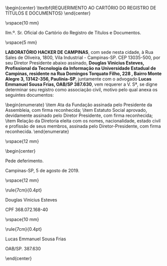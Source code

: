 \begin{center}
\textbf{REQUERIMENTO AO CARTÓRIO DO REGISTRO DE TÍTULOS E DOCUMENTOS}
\end{center}

\vspace{10 mm}

Ilm.º. Sr. Oficial do Cartório do Registro de Títulos e Documentos.

\vspace{5 mm}

**LABORATÓRIO HACKER DE CAMPINAS**, com sede nesta cidade, à Rua Sales de Oliveira, 1800, Vila Industrial - Campinas-SP. CEP 13035-500, por seu Diretor Presidente abaixo assinado, **Douglas Vinicius Esteves, Profissional da Tecnologia da Informação na Universidade Estadual de Campinas, residente na Rua Domingos Torquato Filho, 228 , Bairro Monte Alegre 3, 13142-356, Paulínia-SP**, juntamente com o advogado **Lucas Emmanuel Sousa Frias, OAB/SP 387.630**, vem requerer a V. Sª, se digne determinar seu registro como associação civil, motivo pelo qual anexa os seguintes documentos:

\begin{enumerate}
  \item Ata da Fundação assinada pelo Presidente da Assembleia, com firma reconhecida;
  \item Estatuto Social aprovado, devidamente assinado pelo Diretor Presidente, com firma reconhecida;
  \item Relação da Diretoria eleita com os nomes, nacionalidade, estado civil e profissão de seus membros, assinada pelo Diretor-Presidente, com firma reconhecida.
\end{enumerate}

\vspace{12 mm}

\begin{center}

Pede deferimento.

Campinas-SP, 5 de agosto de 2019.

\vspace{12 mm}

\rule{7cm}{0.4pt}

Douglas Vinicius Esteves

CPF 368.072.168-40

\vspace{10 mm}

\rule{7cm}{0.4pt}

Lucas Emmanuel Sousa Frias

OAB/SP. 387.630

\end{center}
